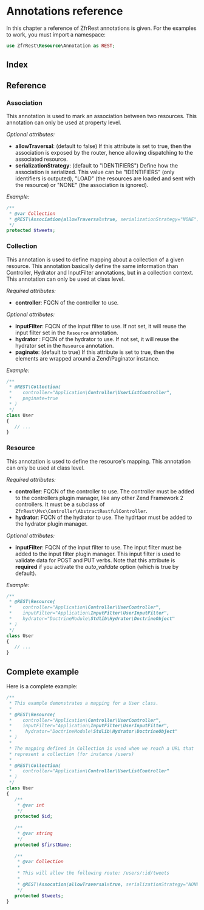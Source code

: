# Annotations reference

In this chapter a reference of ZfrRest annotations is given. For the examples to work, you must import a namespace:

```php
use ZfrRest\Resource\Annotation as REST;
```

## Index

## Reference

### Association

This annotation is used to mark an association between two resources. This annotation can only be used at property level.

*Optional attributes:*

* **allowTraversal**: (default to false) If this attribute is set to true, then the association is exposed by the router,
hence allowing dispatching to the associated resource.
* **serializationStrategy**: (default to "IDENTIFIERS") Define how the association is serialized. This value can be 
"IDENTIFIERS" (only identifiers is outputed), "LOAD" (the resources are loaded and sent with the resource) or "NONE"
(the association is ignored).

*Example:*

```php
/**
 * @var Collection
 * @REST\Association(allowTraversal=true, serializationStrategy="NONE")
 */
protected $tweets;
```

### Collection

This annotation is used to define mapping about a collection of a given resource. This annotation basically define 
the same information than Controller, Hydrator and InputFilter annotations, but in a collection context. This annotation
can only be used at class level.

*Required attributes:*

* **controller**: FQCN of the controller to use.

*Optional attributes:*

* **inputFilter**: FQCN of the input filter to use. If not set, it will reuse the input filter set in the `Resource` annotation.
* **hydrator** : FQCN of the hydrator to use. If not set, it will reuse the hydrator set in the `Resource` annotation.
* **paginate**: (default to true) If this attribute is set to true, then the elements are wrapped around a Zend\Paginator instance.

*Example:*

```php
/**
 * @REST\Collection(
 *    controller="Application\Controller\UserListController",
 *    paginate=true
 * )
 */
class User
{
   // ...
}
```

### Resource

This annotation is used to define the resource's mapping. This annotation can only be used at class level.

*Required attributes:*

* **controller**: FQCN of the controller to use. The controller must be added to the controllers plugin manager,
like any other Zend Framework 2 controllers. It must be a subclass of `ZfrRest\Mvc\Controller\AbstractRestfulController`.
* **hydrator**: FQCN of the hydrator to use. The hydrtaor must be added to the hydrator plugin manager.

*Optional attributes:*

* **inputFilter**: FQCN of the input filter to use. The input filter must be added to the input
filter plugin manager. This input filter is used to validate data for POST and PUT verbs. Note that this
attribute is **required** if you activate the *auto_validate* option (which is true by default).

*Example:*

```php
/**
 * @REST\Resource(
 *    controller="Application\Controller\UserController",
 *    inputFilter="Application\InputFilter\UserInputFilter",
 *    hydrator="DoctrineModule\Stdlib\Hydrator\DoctrineObject"
 * )
 */
class User
{
   // ...
}
```

## Complete example

Here is a complete example:

```php
/**
 * This example demonstrates a mapping for a User class.
 *
 * @REST\Resource(
 *    controller="Application\Controller\UserController",
 *    inputFilter="Application\InputFilter\UserInputFilter",
 *	   hydrator="DoctrineModule\Stdlib\Hydrator\DoctrineObject"
 * )
 *
 * The mapping defined in Collection is used when we reach a URL that
 * represent a collection (for instance /users)
 *
 * @REST\Collection(
 *    controller="Application\Controller\UserListController"
 * )
 */
class User
{
   /**
    * @var int
    */
   protected $id;
   
   /**
    * @var string
    */
   protected $firstName;
   
   /**
    * @var Collection
    *
    * This will allow the following route: /users/:id/tweets
    *
    * @REST\Assocation(allowTraversal=true, serializationStrategy="NONE")
    */
   protected $tweets;
}
```

